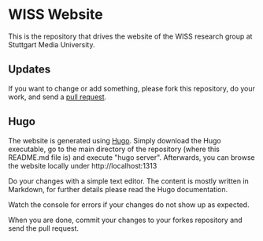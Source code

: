# WISS Website

This is the repository that drives the website of the WISS research group at Stuttgart Media University.

## Updates

If you want to change or add something, please fork this repository, do your work, and send a [pull request](https://help.github.com/articles/using-pull-requests/).

## Hugo

The website is generated using [Hugo](https://gohugo.io/). Simply download the Hugo executable, go to the main directory of the repository (where this README.md file is) and execute "hugo server". Afterwards, you can browse the website locally under http://localhost:1313

Do your changes with a simple text editor. The content is mostly written in Markdown, for further details please read the Hugo documentation.

Watch the console for errors if your changes do not show up as expected.

When you are done, commit your changes to your forkes repository and send the pull request.
